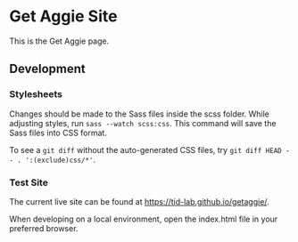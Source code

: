 # Get Aggie Site

This is the Get Aggie page.

## Development

### Stylesheets

Changes should be made to the Sass files inside the scss folder. While adjusting styles, run `sass --watch scss:css`.
This command will save the Sass files into CSS format.

To see a `git diff` without the auto-generated CSS files, try `git diff HEAD -- . ':(exclude)css/*'`.

### Test Site

The current live site can be found at https://tid-lab.github.io/getaggie/.

When developing on a local environment, open the index.html file in your preferred browser.
